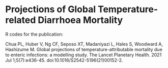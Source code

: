# Projections of Global Temperature-related Diarrhoea Mortality

R codes for the publication:

Chua PL, Huber V, Ng CF, Seposo XT, Madaniyazi L, Hales S, Woodward A, Hashizume M. Global projections of temperature-attributable mortality due to enteric infections: a modelling study. The Lancet Planetary Health. 2021 Jul 1;5(7):e436-45. doi:10.1016/S2542-5196(21)00152-2.
